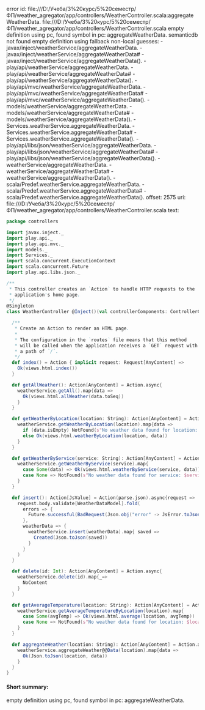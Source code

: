 error id: file:///D:/Учеба/3%20курс/5%20семестр/ФП/weather_agregator/app/controllers/WeatherController.scala:aggregateWeatherData.
file:///D:/Учеба/3%20курс/5%20семестр/ФП/weather_agregator/app/controllers/WeatherController.scala
empty definition using pc, found symbol in pc: aggregateWeatherData.
semanticdb not found
empty definition using fallback
non-local guesses:
	 -javax/inject/weatherService/aggregateWeatherData.
	 -javax/inject/weatherService/aggregateWeatherData#
	 -javax/inject/weatherService/aggregateWeatherData().
	 -play/api/weatherService/aggregateWeatherData.
	 -play/api/weatherService/aggregateWeatherData#
	 -play/api/weatherService/aggregateWeatherData().
	 -play/api/mvc/weatherService/aggregateWeatherData.
	 -play/api/mvc/weatherService/aggregateWeatherData#
	 -play/api/mvc/weatherService/aggregateWeatherData().
	 -models/weatherService/aggregateWeatherData.
	 -models/weatherService/aggregateWeatherData#
	 -models/weatherService/aggregateWeatherData().
	 -Services.weatherService.aggregateWeatherData.
	 -Services.weatherService.aggregateWeatherData#
	 -Services.weatherService.aggregateWeatherData().
	 -play/api/libs/json/weatherService/aggregateWeatherData.
	 -play/api/libs/json/weatherService/aggregateWeatherData#
	 -play/api/libs/json/weatherService/aggregateWeatherData().
	 -weatherService/aggregateWeatherData.
	 -weatherService/aggregateWeatherData#
	 -weatherService/aggregateWeatherData().
	 -scala/Predef.weatherService.aggregateWeatherData.
	 -scala/Predef.weatherService.aggregateWeatherData#
	 -scala/Predef.weatherService.aggregateWeatherData().
offset: 2575
uri: file:///D:/Учеба/3%20курс/5%20семестр/ФП/weather_agregator/app/controllers/WeatherController.scala
text:
```scala
package controllers

import javax.inject._
import play.api._
import play.api.mvc._
import models._
import Services._
import scala.concurrent.ExecutionContext
import scala.concurrent.Future
import play.api.libs.json._

/**
 * This controller creates an `Action` to handle HTTP requests to the
 * application's home page.
 */
@Singleton
class WeatherController @Inject()(val controllerComponents: ControllerComponents, weatherService: WeatherDataService[Future])(implicit ec: ExecutionContext) extends BaseController {

  /**
   * Create an Action to render an HTML page.
   *
   * The configuration in the `routes` file means that this method
   * will be called when the application receives a `GET` request with
   * a path of `/`.
   */
  def index() = Action { implicit request: Request[AnyContent] =>
    Ok(views.html.index())
  }

  def getAllWeather(): Action[AnyContent] = Action.async{
    weatherService.getAll().map{data =>
      Ok(views.html.allWeather(data.toSeq))
    }
  }

  def getWeatherByLocation(location: String): Action[AnyContent] = Action.async{ 
    weatherService.getWeatherByLocation(location).map{data =>
      if (data.isEmpty) NotFound(s"No weather data found for location: $location")
      else Ok(views.html.weatherByLocation(location, data))
    }
  }

  def getWeatherByService(service: String): Action[AnyContent] = Action.async{
    weatherService.getWeatherByService(service).map{
      case Some(data) => Ok(views.html.weatherByService(service, data))
      case None => NotFound(s"No weather data found for service: $service")
    }
  }

  def insert(): Action[JsValue] = Action(parse.json).async{request =>
    request.body.validate[WeatherDataModel].fold(
      errors => {
        Future.successful(BadRequest(Json.obj("error" -> JsError.toJson(errors))))
      },
      weatherData => {
        weatherService.insert(weatherData).map{ saved =>
          Created(Json.toJson(saved))
        }
      } 
    )
  }

  def delete(id: Int): Action[AnyContent] = Action.async{
    weatherService.delete(id).map{_=>
      NoContent
    }
  }

  def getAverageTemperature(location: String): Action[AnyContent] = Action.async{
    weatherService.getAverageTemperatureByLocation(location).map{
      case Some(avgTemp) => Ok(views.html.average(location, avgTemp))
      case None => NotFound(s"No weather data found for location: $location")
    }
  }

  def aggregateWeather(location: String): Action[AnyContent] = Action.async{
    weatherService.aggregateWeather@@Data(location).map{data =>
      Ok(Json.toJson(location, data))
    }
  }
}

```


#### Short summary: 

empty definition using pc, found symbol in pc: aggregateWeatherData.